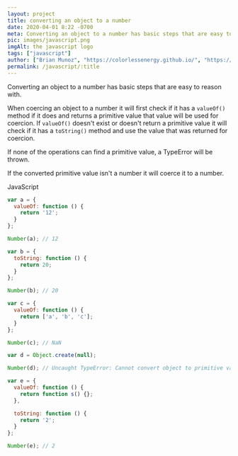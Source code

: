 ```yaml
---
layout: project
title: converting an object to a number
date: 2020-04-01 8:22 -0700
meta: Converting an object to a number has basic steps that are easy to reason with.
pic: images/javascript.png
imgAlt: the javascript logo
tags: ["javascript"]
author: ["Brian Munoz", "https://colorlessenergy.github.io/", "https://github.com/colorlessenergy"]
permalink: /javascript/:title
---
```


Converting an object to a number has basic steps that are easy to reason with.

When coercing an object to a number it will first check if it has a <code class="highlight__code">valueOf()</code>
method if it does and returns a primitive value that value will be used for coercion. If <code class="highlight__code">valueOf()</code> doesn't exist or doesn't return a primitive value it will check if it has a <code class="highlight__code">toString()</code> method and use the value that was returned for coercion.

If none of the operations can find a primitive value, a TypeError will be thrown.

If the converted primitive value isn't a number it will coerce it to a number.

<p class="highlight__file-desc">JavaScript</p>

```javascript
var a = {
  valueOf: function () {
    return '12';
  }
};

Number(a); // 12

var b = {
  toString: function () {
    return 20;
  }
};

Number(b); // 20

var c = {
  valueOf: function () {
    return ['a', 'b', 'c'];
  }
};

Number(c); // NaN

var d = Object.create(null);

Number(d); // Uncaught TypeError: Cannot convert object to primitive value

var e = {
  valueOf: function () {
    return function s() {};
  },

  toString: function () {
    return '2';
  }
};

Number(e); // 2
```
